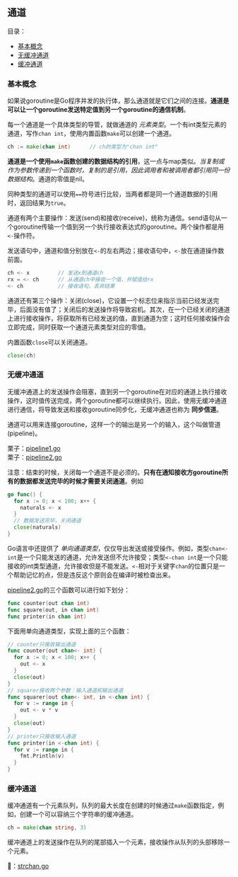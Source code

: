 ## 通道

目录：

  * [基本概念](#基本概念)
  * [无缓冲通道](#无缓冲通道)
  * [缓冲通道](#缓冲通道)

### 基本概念

如果说goroutine是Go程序并发的执行体，那么通道就是它们之间的连接。**通道是可以让一个goroutine发送特定值到另一个goroutine的通信机制**。

每一个通道是一个具体类型的导管，就做通道的 *元素类型*。一个有int类型元素的通道，写作`chan int`，使用内置函数`make`可以创建一个通道。

```go
ch := make(chan int)      // ch的类型为"chan int"
```

**通道是一个使用`make`函数创建的数据结构的引用**，这一点与map类似。*当复制或作为参数传递到一个函数时，复制的是引用，因此调用者和被调用者都引用同一份数据结构*。通道的零值是nil。

同种类型的通道可以使用`==`符号进行比较，当两者都是同一个通道数据的引用时，返回结果为`true`。

通道有两个主要操作：发送(send)和接收(receive)，统称为通信。send语句从一个goroutine传输一个值到另一个执行接收表达式的goroutine。两个操作都是用`<-`操作符。

发送语句中，通道和值分别放在`<-`的左右两边；接收语句中，`<-`放在通道操作数前面。

```go
ch <- x         // 发送x到通道ch
rx = <- ch      // 从通道ch中接收一个值，并赋值给rx
<- ch           // 接收语句，丢弃结果
```

通道还有第三个操作：关闭(close)，它设置一个标志位来指示当前已经发送完毕，后面没有值了；关闭后的发送操作将导致宕机。其次，在一个已经关闭的通道上进行接收操作，将获取所有已经发送的值，直到通道为空；这时任何接收操作会立即完成，同时获取一个通道元素类型对应的零值。

内置函数`close`可以关闭通道。

```go
close(ch)
```

### 无缓冲通道

无缓冲通道上的发送操作会阻塞，直到另一个goroutine在对应的通道上执行接收操作，这时值传送完成，两个goroutine都可以继续执行。因此，使用无缓冲通道进行通信，将导致发送和接收goroutine同步化，无缓冲通道也称为 **同步信道**。

通道可以用来连接goroutine，这样一个的输出是另一个的输入，这个叫做管道(pipeline)。

栗子：[pipeline1.go](example/pipeline1.go)  
栗子：[pipeline2.go](example/pipeline2.go)  

注意：结束的时候，关闭每一个通道不是必须的。**只有在通知接收方goroutine所有的数据都发送完毕的时候才需要关闭通道**。例如

```go
go func() {
  for x := 0; x < 100; x++ {
    naturals <- x
  }
  // 数据发送完毕，关闭通道
  close(naturals)
}
```

Go语言中还提供了 *单向通道类型*，仅仅导出发送或接受操作。例如，类型`chan<- int`是一个只能发送的通道，允许发送但不允许接受；类型`<-chan int`是一个只能接收的int类型通道，允许接收但是不能发送。`<-`相对于关键字`chan`的位置只是一个帮助记忆的点，但是违反这个原则会在编译时被检查出来。

[pipeline2.go](exmaple/pipeline2.go)的三个函数可以进行如下划分：

```go
func counter(out chan int)
func square(out, in chan int)
func printer(in chan int)
```

下面用单向通道类型，实现上面的三个函数：

```go
// counter只接收输出通道
func counter(out chan<- int) {
  for x := 0; x < 100; x++ {
    out <- x
  }
  close(out)
}
// squarer接收两个参数：输入通道和输出通道
func squarer(out chan<- int, in <-chan int) {
  for v := range in {
    out <- v * v
  }
  close(out)
}
// printer只接收输入通道
func printer(in <-chan int) {
  for v := range in {
    fmt.Println(v)
  }
}
```

### 缓冲通道

缓冲通道有一个元素队列，队列的最大长度在创建的时候通过`make`函数指定，例如，创建一个可以容纳三个字符串的缓冲通道。

```go
ch = make(chan string, 3)
```

缓冲通道上的发送操作在队列的尾部插入一个元素，接收操作从队列的头部移除一个元素。

🌰：[strchan.go](example/strchan.go)
